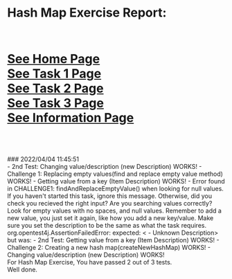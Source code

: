 # Hash Map Exercise Report: 
 <br/>[See Home Page ](/README.md)
 <br/>[See Task 1 Page ](/Task1.md)
 <br/>[See Task 2 Page ](/Task2.md)
 <br/>[See Task 3 Page ](/Task3.md)
 <br/>[See Information Page ](/Info.md)
 <br/><br> 
==================
<br>
### 2022/04/04 11:45:51 
 <br>
 - 2nd Test: Changing value/description (new Description) WORKS! 
 - Challenge 1: Replacing empty values(find and replace empty value method) WORKS! 
 - Getting value from a key (Item Description) WORKS! 
 - Error found in CHALLENGE1: findAndReplaceEmptyValue() when looking for null values. If you haven't started this task, ignore this message. 
   Otherwise, did you check you recieved the right input? Are you searching values correctly? 
   Look for empty values with no spaces, and null values. Remember to add a new value, you just set it again, like how you add a new key/value. 
   Make sure you set the description to be the same as what the task requires. 
org.opentest4j.AssertionFailedError: expected: < - Unknown Description> but was: <Unknown Description>
 - 2nd Test: Getting value from a key (Item Description) WORKS! 
 - Challenge 2: Creating a new hash map(createNewHashMap) WORKS! 
 - Changing value/description (new Description) WORKS! 

 <br>
For Hash Map Exercise, You have passed 2 out of 3 tests. 
 <br>
Well done.
 <br>